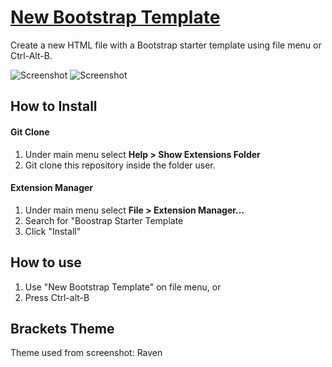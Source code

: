 # [New Bootstrap Template](https://github.com/JTruax/bootstrap-starter-template)

Create a new HTML file with a Bootstrap starter template using file menu or Ctrl-Alt-B.

![Screenshot](https://webgeekstudio.ca/wp-content/uploads/2018/01/Bootstrap-Starter-Template-v5.png)
![Screenshot](https://webgeekstudio.ca/wp-content/uploads/2018/01/bootstrap-framework-start-page.png)

## How to Install

#### Git Clone

1. Under main menu select **Help > Show Extensions Folder**
2. Git clone this repository inside the folder user.

#### Extension Manager

1. Under main menu select **File > Extension Manager...**
2. Search for "Boostrap Starter Template
3. Click "Install"

## How to use

1. Use "New Bootstrap Template" on file menu, or
2. Press Ctrl-alt-B

## Brackets Theme

Theme used from screenshot: Raven